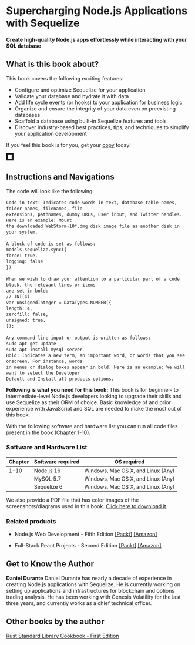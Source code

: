 # Supercharging Node.js Applications with Sequelize

<a href="https://www.packtpub.com/product/supercharging-node-js-applications-with-sequelize/9781801811552?utm_source=github&utm_medium=repository&utm_campaign=9781801076012"><img src="https://static.packt-cdn.com/products/9781801811552/cover/smaller" alt="" height="256px" align="right"></a>

**Create high-quality Node.js apps effortlessly while interacting with your SQL database**

## What is this book about?

This book covers the following exciting features:
* Configure and optimize Sequelize for your application
* Validate your database and hydrate it with data
* Add life cycle events (or hooks) to your application for business logic
* Organize and ensure the integrity of your data even on preexisting databases
* Scaffold a database using built-in Sequelize features and tools
* Discover industry-based best practices, tips, and techniques to simplify your application development

If you feel this book is for you, get your [copy](https://www.amazon.com/dp/1801811555) today!

<a href="https://www.packtpub.com/?utm_source=github&utm_medium=banner&utm_campaign=GitHubBanner"><img src="https://raw.githubusercontent.com/PacktPublishing/GitHub/master/GitHub.png" alt="https://www.packtpub.com/" border="5" /></a>

## Instructions and Navigations

The code will look like the following:
```
Code in text: Indicates code words in text, database table names, folder names, filenames, file
extensions, pathnames, dummy URLs, user input, and Twitter handles. Here is an example: Mount
the downloaded WebStorm-10*.dmg disk image file as another disk in your system.

A block of code is set as follows:
models.sequelize.sync({
force: true,
logging: false
})

When we wish to draw your attention to a particular part of a code block, the relevant lines or items
are set in bold:
// INT(4)
var unsignedInteger = DataTypes.NUMBER({
length: 4,
zerofill: false,
unsigned: true,
});

Any command-line input or output is written as follows:
sudo apt-get update
sudo apt install mysql-server
Bold: Indicates a new term, an important word, or words that you see onscreen. For instance, words
in menus or dialog boxes appear in bold. Here is an example: We will want to select the Developer
Default and Install all products options.
```

**Following is what you need for this book:**
This book is for beginner- to intermediate-level Node.js developers looking to upgrade their skills and use Sequelize as their ORM of choice. Basic knowledge of and prior experience with JavaScript and SQL are needed to make the most out of this book.

With the following software and hardware list you can run all code files present in the book (Chapter 1-10).
### Software and Hardware List
| Chapter | Software required | OS required |
| -------- | ------------------------------------ | ----------------------------------- |
| 1-10 | Node.js 16 | Windows, Mac OS X, and Linux (Any)  |
|      | MySQL 5.7 | Windows, Mac OS X, and Linux (Any)   |
|      | Sequelize 6 | Windows, Mac OS X, and Linux (Any) |


We also provide a PDF file that has color images of the screenshots/diagrams used in this book. [Click here to download it](https://packt.link/FqVKp).

### Related products
* Node.js Web Development - Fifth Edition [[Packt]](https://www.packtpub.com/product/node-js-web-development-fifth-edition/9781838987572?utm_source=github&utm_medium=repository&utm_campaign=9781838987572) [[Amazon]](https://www.amazon.com/dp/1838987576)

* Full-Stack React Projects - Second Edition [[Packt]](https://www.packtpub.com/product/full-stack-react-projects-second-edition/9781839215414?utm_source=github&utm_medium=repository&utm_campaign=9781839215414) [[Amazon]](https://www.amazon.com/dp/1839215410)

## Get to Know the Author
**Daniel Durante**
Daniel Durante has nearly a decade of experience in creating Node.js applications with Sequelize. He is currently working on setting up applications and infrastructures for blockchain and options trading analysis. He has been working with Genesis Volatility for the last three years, and currently works as a chief technical officer.

## Other books by the author
[Rust Standard Library Cookbook - First Edition](https://www.packtpub.com/product/rust-standard-library-cookbook/9781788623926?utm_source=github&utm_medium=repository&utm_campaign=9781788623926)

